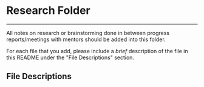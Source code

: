 # Research Folder

---

All notes on research or brainstorming done in between progress reports/meetings 
with mentors should be added into this folder.

For each file that you add, please include a *brief* description of the file 
in this README under the "File Descriptions" section.

## File Descriptions

